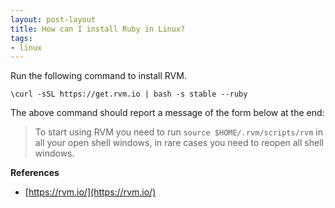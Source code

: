 ```yaml
---
layout: post-layout
title: How can I install Ruby in Linux?
tags:
- linux
---
```


Run the following command to install RVM.

    \curl -sSL https://get.rvm.io | bash -s stable --ruby

The above command should report a message of the form below at the end:

> To start using RVM you need to run `source $HOME/.rvm/scripts/rvm` in all
> your open shell windows, in rare cases you need to reopen all shell windows.

**References**  

- [https://rvm.io/](https://rvm.io/)

